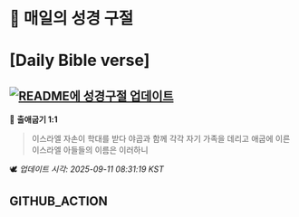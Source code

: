 # 🙏 매일의 성경 구절
# [Daily Bible verse]
## [![README에 성경구절 업데이트](https://github.com/DONGSUKA/first_test/actions/workflows/update-readme-bible.yml/badge.svg)](https://github.com/DONGSUKA/first_test/actions/workflows/update-readme-bible.yml)
<!-- START_BIBLE_VERSE -->
📖 **출애굽기 1:1**
> 이스라엘 자손이 학대를 받다 야곱과 함께 각각 자기 가족을 데리고 애굽에 이른 이스라엘 아들들의 이름은 이러하니

🕊️ _업데이트 시각: 2025-09-11 08:31:19 KST_
  <!-- END_BIBLE_VERSE -->
## GITHUB_ACTION
